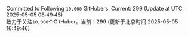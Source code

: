 Committed to Following `10,000` GitHubers. Current: <!-- FOLLOWING_COUNT -->299<!-- FOLLOWING_COUNT --> (Update at UTC <!-- LAST_UPDATED -->2025-05-05 08:49:46<!-- LAST_UPDATED -->)<br>
致力于关注`10,000`个GitHuber。当前：<!-- FOLLOWING_COUNT -->299<!-- FOLLOWING_COUNT --> (更新于北京时间 <!-- LAST_UPDATED_CST -->2025-05-05 16:49:46<!-- LAST_UPDATED_CST -->)
